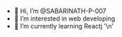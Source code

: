 - 👋 Hi, I’m @SABARINATH-P-007
- 👀 I’m interested in web developing
- 🌱 I’m currently learning Reactj '\n'

<!---
SABARINATH-P-007/SABARINATH-P-007 is a ✨ special ✨ repository because its `README.md` (this file) appears on your GitHub profile.
You can click the Preview link to take a look at your changes.
--->
